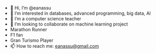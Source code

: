 - 👋 Hi, I’m @eanassu
- 👀 I’m interested in databases, advanced programming, big data, AI
- 🌱 I’m a computer science teacher
- 💞️ I’m looking to collaborate on machine learning project
- Marathon Runner
- F1 fan
- Gran Turismo Player
- 📫 How to reach me: eanassu@gmail.com

<!---
eanassu/eanassu is a ✨ special ✨ repository because its `README.md` (this file) appears on your GitHub profile.
You can click the Preview link to take a look at your changes.
--->
